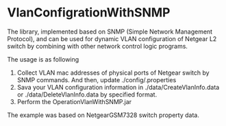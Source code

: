 # VlanConfigrationWithSNMP
The library, implemented based on SNMP (Simple Network Management Protocol), and can be used for dynamic VLAN configuration of Netgear L2 switch by combining with other network control logic programs.

The usage is as following
  1. Collect VLAN mac addresses of physical ports of Netgear switch by SNMP commands. And then, update ./config/<Switch Management IP Address >.properties
  2. Sava your VLAN configuration information in ./data/CreateVlanInfo.data or ./data/DeleteVlanInfo.data by specified format.
  3. Perform the OperationVlanWithSNMP.jar

The example was based on NetgearGSM7328 switch property data.

